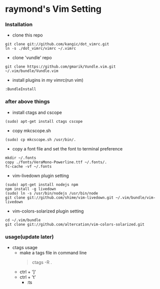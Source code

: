# raymond's Vim Setting 

### Installation

* clone this repo
```
git clone git://github.com/kangic/dot_vimrc.git
ln -s ./dot_vimrc/vimrc ~/.vimrc
```

* clone 'vundle' repo
```
git clone https://github.com/gmarik/Vundle.vim.git ~/.vim/bundle/Vundle.vim
```

* install plugins in my vimrc(run vim)
```
:BundleInstall
```


### after above things
* install ctags and cscope
```
(sudo) apt-get install ctags cscope
```

* copy mkcscope.sh
```
(sudo) cp mkcscope.sh /usr/bin/.
```

* copy a font file and set the font to terminal preference
```
mkdir ~/.fonts
copy ./fonts/VeraMono-Powerline.ttf ~/.fonts/.
fc-cache -vf ~/.fonts
```

* vim-livedown plugin setting
```
(sudo) apt-get install nodejs npm
npm install -g livedown
(sudo) ln -s /usr/bin/nodejs /usr/bin/node
git clone git://github.com/shime/vim-livedown.git ~/.vim/bundle/vim-livedown
```

* vim-colors-solarized plugin setting
```
cd ~/.vim/bundle
git clone git://github.com/altercation/vim-colors-solarized.git
```

### usage(update later)
* ctags usage
  * make a tags file in command line
	> ctags -R .
  * ctrl + ']'
  * ctrl + 't'
	* :ts <tag> <RET>


